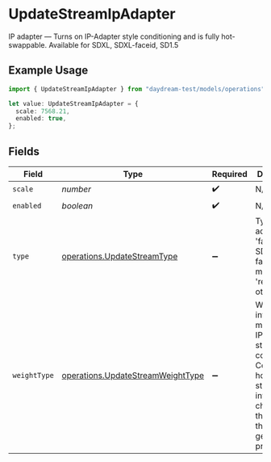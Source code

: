 # UpdateStreamIpAdapter

IP adapter — Turns on IP-Adapter style conditioning and is fully hot-swappable. Available for SDXL, SDXL-faceid, SD1.5

## Example Usage

```typescript
import { UpdateStreamIpAdapter } from "daydream-test/models/operations";

let value: UpdateStreamIpAdapter = {
  scale: 7568.21,
  enabled: true,
};
```

## Fields

| Field                                                                                                                                      | Type                                                                                                                                       | Required                                                                                                                                   | Description                                                                                                                                |
| ------------------------------------------------------------------------------------------------------------------------------------------ | ------------------------------------------------------------------------------------------------------------------------------------------ | ------------------------------------------------------------------------------------------------------------------------------------------ | ------------------------------------------------------------------------------------------------------------------------------------------ |
| `scale`                                                                                                                                    | *number*                                                                                                                                   | :heavy_check_mark:                                                                                                                         | N/A                                                                                                                                        |
| `enabled`                                                                                                                                  | *boolean*                                                                                                                                  | :heavy_check_mark:                                                                                                                         | N/A                                                                                                                                        |
| `type`                                                                                                                                     | [operations.UpdateStreamType](../../models/operations/updatestreamtype.md)                                                                 | :heavy_minus_sign:                                                                                                                         | Type of IP adapter. Use 'faceid' for SDXL-faceid models, 'regular' for others                                                              |
| `weightType`                                                                                                                               | [operations.UpdateStreamWeightType](../../models/operations/updatestreamweighttype.md)                                                     | :heavy_minus_sign:                                                                                                                         | Weight interpolation method for IP adapter style conditioning. Controls how the style influence changes throughout the generation process. |